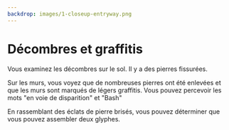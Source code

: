 ```yaml
---
backdrop: images/1-closeup-entryway.png
---
```


# Décombres et graffitis

Vous examinez les décombres sur le sol. Il y a des pierres fissurées.

Sur les murs, vous voyez que de nombreuses pierres ont été enlevées et que les murs sont marqués de légers graffitis. Vous pouvez percevoir les mots "en voie de disparition" et "Bash"

En rassemblant des éclats de pierre brisés, vous pouvez déterminer que vous pouvez assembler deux glyphes.

<Page url="720" instructions="" condition="none" action="Continuez" />
